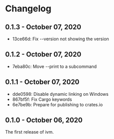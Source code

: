 # Changelog

## 0.1.3 - October 07, 2020

* 13ce66d: Fix --version not showing the version

## 0.1.2 - October 07, 2020

* 7eba80c: Move --print to a subcommand

## 0.1.1 - October 07, 2020

* dde0598: Disable dynamic linking on Windows
* 867bf5f: Fix Cargo keywords
* 6e7be9b: Prepare for publishing to crates.io

## 0.1.0 - October 06, 2020

The first release of ivm.
